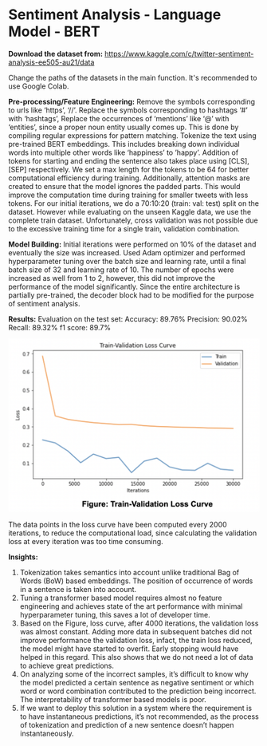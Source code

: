 # Sentiment Analysis - Language Model - BERT

**Download the dataset from:**
https://www.kaggle.com/c/twitter-sentiment-analysis-ee505-au21/data

Change the paths of the datasets in the main function. It's recommended to use Google Colab.

**Pre-processing/Feature Engineering:**
Remove the symbols corresponding to urls like ‘https’, ‘//’. Replace the symbols corresponding to hashtags ‘#’ with ‘hashtags’, Replace the occurrences of ‘mentions’ like ‘@’ with ‘entities’, since a proper noun entity usually comes up. This is done by compiling regular expressions for pattern matching. Tokenize the text using pre-trained BERT embeddings. This includes breaking down individual words into multiple other words like ‘happiness’ to ’happy’. Addition of tokens for starting and ending the sentence also takes place using [CLS], [SEP] respectively. We set a max length for the tokens to be 64 for better computational efficiency during training. Additionally, attention masks are created to ensure that the model ignores the padded parts. This would improve the computation time during training for smaller tweets with less tokens. For our initial iterations, we do a 70:10:20 (train: val: test) split  on the dataset. However while evaluating on the unseen Kaggle data, we use the complete train dataset. Unfortunately, cross validation was not possible due to the excessive training time for a single train, validation combination.

**Model Building:**
Initial iterations were performed on 10% of the dataset and eventually the size was increased. Used Adam optimizer and performed hyperparameter tuning over the batch size and learning rate, until a final batch size of 32 and learning rate of 10. The number of epochs were increased as well from 1 to 2, however, this did not improve the performance of the model significantly. Since the entire architecture is partially pre-trained, the decoder block had to be modified for the purpose of sentiment analysis.

**Results:**
Evaluation on the test set:
Accuracy:  89.76%
Precision:  90.02%
Recall:  89.32%
f1 score:  89.7%

![](images/Loss%20Curve.png)

The data points in the loss curve have been computed every 2000 iterations, to reduce the computational load, since calculating the validation loss at every iteration was too time consuming.

**Insights:**
1. Tokenization takes semantics into account unlike traditional Bag of Words (BoW) based embeddings. The position of occurrence of words in a sentence is taken into account. 
2. Tuning a transformer based model requires almost no feature engineering and achieves state of the art performance with minimal hyperparameter tuning, this saves a lot of developer time. 
3. Based on the Figure, loss curve, after 4000 iterations, the validation loss was almost constant. Adding more data in subsequent batches did not improve performance the validation loss, infact, the train loss reduced, the model might have started to overfit. Early stopping would have helped in this regard. This also shows that we do not need a lot of data to achieve great predictions. 
4. On analyzing some of the incorrect samples, it’s difficult to know why the model predicted a certain sentence as negative sentiment or which word or word combination contributed to the prediction being incorrect. The interpretability of transformer based models is poor.  
5. If we want to deploy this solution in a system where the requirement is to have instantaneous predictions, it’s not recommended, as the process of tokenization and prediction of a new sentence doesn’t happen instantaneously.
